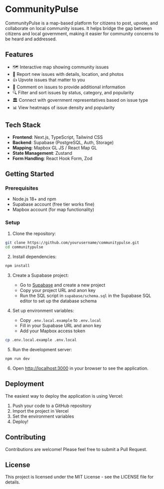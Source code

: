 # CommunityPulse

CommunityPulse is a map-based platform for citizens to post, upvote, and collaborate on local community issues. It helps bridge the gap between citizens and local government, making it easier for community concerns to be heard and addressed.

## Features

- 🗺️ Interactive map showing community issues
- 📝 Report new issues with details, location, and photos
- 👍 Upvote issues that matter to you
- 💬 Comment on issues to provide additional information
- 🔍 Filter and sort issues by status, category, and popularity
- 🏛️ Connect with government representatives based on issue type
- 📊 View heatmaps of issue density and popularity

## Tech Stack

- **Frontend**: Next.js, TypeScript, Tailwind CSS
- **Backend**: Supabase (PostgreSQL, Auth, Storage)
- **Mapping**: Mapbox GL JS / React Map GL
- **State Management**: Zustand
- **Form Handling**: React Hook Form, Zod

## Getting Started

### Prerequisites

- Node.js 18+ and npm
- Supabase account (free tier works fine)
- Mapbox account (for map functionality)

### Setup

1. Clone the repository:

```bash
git clone https://github.com/yourusername/communitypulse.git
cd communitypulse
```

2. Install dependencies:

```bash
npm install
```

3. Create a Supabase project:

   - Go to [Supabase](https://supabase.com) and create a new project
   - Copy your project URL and anon key
   - Run the SQL script in `supabase/schema.sql` in the Supabase SQL editor to set up the database schema

4. Set up environment variables:
   - Copy `.env.local.example` to `.env.local`
   - Fill in your Supabase URL and anon key
   - Add your Mapbox access token

```bash
cp .env.local.example .env.local
```

5. Run the development server:

```bash
npm run dev
```

6. Open [http://localhost:3000](http://localhost:3000) in your browser to see the application.

## Deployment

The easiest way to deploy the application is using Vercel:

1. Push your code to a GitHub repository
2. Import the project in Vercel
3. Set the environment variables
4. Deploy!

## Contributing

Contributions are welcome! Please feel free to submit a Pull Request.

## License

This project is licensed under the MIT License - see the LICENSE file for details.
